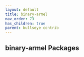 ```yaml
---
layout: default
title: binary-armel
nav_order: 73
has_children: true
parent: bullseye contrib
---
```


## binary-armel Packages
